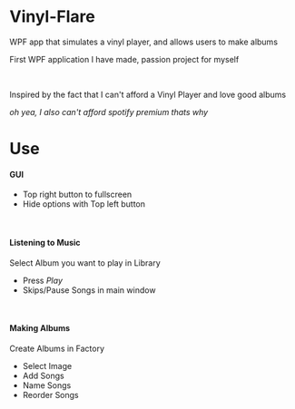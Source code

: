 # Vinyl-Flare

WPF app that simulates a vinyl player, and allows users to make albums 

First WPF application I have made, passion project for myself

<br>

Inspired by the fact that I can't afford a Vinyl Player and love good albums

<i>oh yea, I also can't afford spotify premium thats why</i>

# Use
<h4> GUI </h4>

- Top right button to fullscreen
- Hide options with Top left button
<br>

<h4> Listening to Music </h4>

Select Album you want to play in Library
- Press <i>Play</i>
- Skips/Pause Songs in main window
<br>

<h4> Making Albums </h4>

Create Albums in Factory
  - Select Image
  - Add Songs
  - Name Songs
  - Reorder Songs

